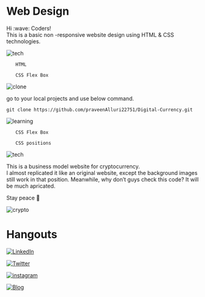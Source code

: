 # Web Design
<p> 
Hi :wave: Coders!
<br> This is a basic non -responsive website design using HTML & CSS technologies.
</p>


![tech](https://img.shields.io/badge/Tech%20Involved-FF8800?style=for-the-badge&logoColor=white)
<ul>

`HTML`

`CSS Flex Box`

</ul> 

![clone](https://img.shields.io/badge/How%20to%20Clone-7D4698?style=for-the-badge&logoColor=white)

<p> go to your local projects and use below command.</p>

 ``` git clone https://github.com/praveenAlluri22751/Digital-Currency.git ```


![learning](https://img.shields.io/badge/Lessons%20Learned%20while%20working%20on%20this%20Project-1997B5?style=for-the-badge&logoColor=white)

<ul>

`CSS Flex Box`

`CSS positions`

</ul> 

![tech](https://img.shields.io/badge/About%20project-23D90007?style=for-the-badge&logoColor=white)
<p>
This is a business model website for cryptocurrency.
<br> I almost replicated it like an original website, except the background images still work in that position. Meanwhile, why don’t guys check this code? It will be much apricated.
</p>

Stay peace :lotus_position:

![crypto](./thumbnail.png)



# Hangouts

[![LinkedIn](https://img.shields.io/badge/linkedin-%230077B5.svg?style=for-the-badge&logo=linkedin&logoColor=white)](https://www.linkedin.com/in/praveen-alluri-b31962117/)

[![Twitter](https://badgen.net/badge/icon/twitter?icon=twitter&label)](https://twitter.com/Ugra1)

[![instagram](https://img.shields.io/badge/Instagram-0A66C2?style=for-the-badge&logo=instagram&logoColor=white)](https://www.instagram.com/ipa22751/)

[![Blog](https://img.shields.io/badge/Blog-FF5722?style=for-the-badge&logo=blogger&logoColor=white)](https://theyellowmultiverse.com/)





